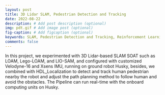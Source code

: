 ```yaml
---
layout: post
title: 3D Lidar SLAM, Pedestrian Detection and Tracking
date: 2022-08-22
description: # Add post description (optional)
img: pdt.gif # Add image post (optional)
fig-caption: # Add figcaption (optional)
keywords: SLAM, Pedestrian Detection and Tracking, Reinforcement Learning, ROS
comments: false
---
```



In this project, we experimented with 3D Lidar-based SLAM SOAT such as LOAM, Lego-LOAM, and LIO-SAM, and configured with customized Velodyne-16 and Xsens IMU, running on ground robot Husky, besides, we combined with HDL_Localization to detect and track human pedestrian nearby the robot and adjust the path planning method to follow human and avoid the obstacles. The Pipeline can run real-time with the onboard computing units on Husky.

